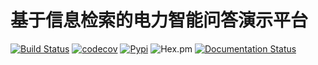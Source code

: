 #   基于信息检索的电力智能问答演示平台
[![Build Status](https://travis-ci.org/campper/nlp.QA.ByIR.svg?branch=master)](https://travis-ci.org/campper/nlp.QA.ByIR)
[![codecov](https://codecov.io/gh/campper/nlp.QA.ByIR/branch/master/graph/badge.svg)](https://codecov.io/gh/campper/nlp.QA.ByIR)
[![Pypi](https://img.shields.io/pypi/v/nlp.QA.ByIR.svg)](https://pypi.org/project/nlp.QA.ByIR)
![Hex.pm](https://img.shields.io/hexpm/l/plug.svg)
[![Documentation Status](https://readthedocs.org/projects/nlp.QA.ByIR/badge/?version=latest)](http://campper.readthedocs.io/?badge=latest)